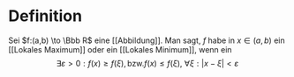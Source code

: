 # Definition
Sei $f:(a,b) \to \Bbb R$ eine [[Abbildung]]. Man sagt, $f$ habe in $x \in (a,b)$ ein [[Lokales Maximum]] oder ein [[Lokales Minimum]], wenn ein $$\exists \varepsilon > 0 : f(x) \geq f(\xi), \text{bzw.} f(x) \leq f(\xi),\ \forall \xi : |x-\xi| < \varepsilon$$
